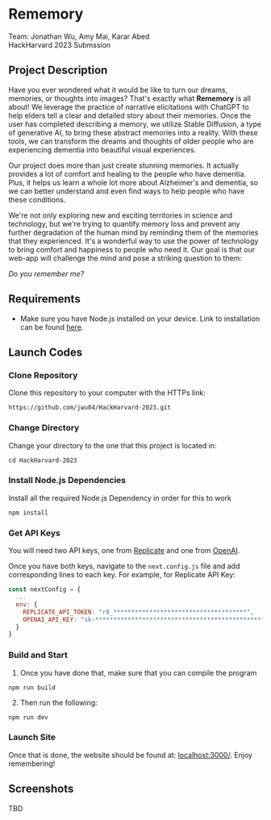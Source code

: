 # Rememory 
Team: Jonathan Wu, Amy Mai, Karar Abed  
HackHarvard 2023 Submssion
## Project Description
Have you ever wondered what it would be like to turn our dreams, memories, or thoughts into images? That's exactly what **Rememory** is all about! We leverage the practice of narrative elicitations with ChatGPT to help elders tell a clear and detailed story about their memories. Once the user has completed describing a memory, we utilize Stable Diffusion, a type of generative AI, to bring these abstract memories into a reality. With these tools, we can transform the dreams and thoughts of older people who are experiencing dementia into beautiful visual experiences. 

Our project does more than just create stunning memories. It actually provides a lot of comfort and healing to the people who have dementia. Plus, it helps us learn a whole lot more about Alzheimer's and dementia, so we can better understand and even find ways to help people who have these conditions. 

We're not only exploring new and exciting territories in science and technology, but we're trying to quantify memory loss and prevent any further degradation of the human mind by reminding them of the memories that they experienced. It's a wonderful way to use the power of technology to bring comfort and happiness to people who need it. Our goal is that our web-app will challenge the mind and pose a striking question to them:

*Do you remember me?*
## Requirements
- Make sure you have Node.js installed on your device. Link to installation can be found [here]( https://nodejs.org/en/download).
## Launch Codes
### Clone Repository
Clone this repository to your computer with the HTTPs link:
```shell
https://github.com/jwu04/HackHarvard-2023.git
```
### Change Directory
Change your directory to the one that this project is located in:
```shell
cd HackHarvard-2023
```
### Install Node.js Dependencies
Install all the required Node.js Dependency in order for this to work
```shell
npm install
```
### Get API Keys
You will need two API keys, one from [Replicate](https://replicate.com/explore) and one from [OpenAI](https://openai.com/).  

Once you have both keys, navigate to the `next.config.js` file and add corresponding lines to each key. For example, for Replicate API Key:
```Javascript
const nextConfig = {
  ...
  env: {
    REPLICATE_API_TOKEN: "r8_*************************************",
    OPENAI_API_KEY: "sk-************************************************"
  }
}
```
### Build and Start
1. Once you have done that, make sure that you can compile the program
```shell
npm run build
```
2. Then run the following:
```shell
npm run dev
```
### Launch Site
Once that is done, the website should be found at: [localhost:3000/](localhost:3000/). 
Enjoy remembering!
## Screenshots
TBD
